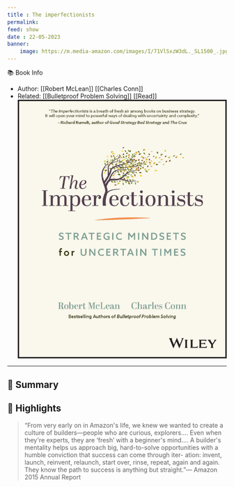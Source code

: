 ```yaml
---
title : The imperfectionists
permalink: 
feed: show
date : 22-05-2023
banner:
    image: https://m.media-amazon.com/images/I/71VlSxzW3dL._SL1500_.jpg
---
```


📚 Book Info
- Author: [[Robert McLean]] [[Charles Conn]] 
- Related: [[Bulletproof Problem Solving]] [[Read]]
![](src/Pasted%20image%2020230522210842.png)

---

## 💬 Summary

## 📒 Highlights

> “From very early on in Amazon's life, we knew we wanted to create a culture of builders—people who are curious, explorers…. Even when they're experts, they are ‘fresh’ with a beginner's mind…. A builder's mentality helps us approach big, hard-to-solve opportunities with a humble conviction that success can come through iter- ation: invent, launch, reinvent, relaunch, start over, rinse, repeat, again and again. They know the path to success is anything but straight.”— Amazon 2015 Annual Report
